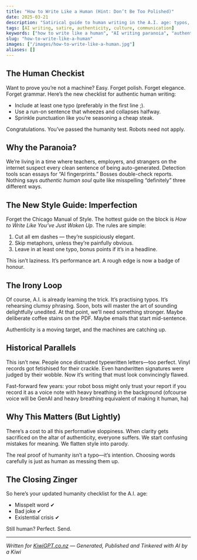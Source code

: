 ```yaml
---
title: "How to Write Like a Human (Hint: Don’t Be Too Polished)"
date: 2025-03-21
description: "Satirical guide to human writing in the A.I. age: typos, broken sentences, and the new style of proving you’re real."
tags: [AI writing, satire, authenticity, culture, communication]
keywords: ["how to write like a human", "AI writing paranoia", "authenticity online", "NZ"]
slug: "how-to-write-like-a-human"
images: ["/images/how-to-write-like-a-human.jpg"]
aliases: []
---
```


## The Human Checkist

Want to prove you’re not a machine? Easy. Forget polish. Forget elegance. Forget grammar. Here’s the new checklist for authentic human writing:  

- Include at least one typo (preferably in the first line ;).  
- Use a run-on sentence that wheezes and collapses halfway.  
- Sprinkle punctuation like you’re seasoning a cheap steak.  

Congratulations. You’ve passed the humanity test. Robots need not apply.  

## Why the Paranoia?

We’re living in a time where teachers, employers, and strangers on the internet suspect every clean sentence of being auto-generated. Detection tools scan essays for “AI fingerprints.” Bosses double-check reports. Nothing says *authentic human soul* quite like misspelling “definitely” three different ways.  

## The New Style Guide: Imperfection

Forget the Chicago Manual of Style. The hottest guide on the block is *How to Write Like You’ve Just Woken Up*. The rules are simple:  

1. Cut all em dashes — they’re suspiciously elegant.  
2. Skip metaphors, unless they’re painfully obvious.  
3. Leave in at least one typo, bonus points if it’s in a headline.  

This isn’t laziness. It’s performance art. A rough edge is now a badge of honour.  

## The Irony Loop

Of course, A.I. is already learning the trick. It’s practising typos. It’s rehearsing clumsy phrasing. Soon, bots will master the art of sounding delightfully unedited. At that point, we’ll need something stronger. Maybe deliberate coffee stains on the PDF. Maybe emails that start mid-sentence.  

Authenticity is a moving target, and the machines are catching up.  

## Historical Parallels

This isn’t new. People once distrusted typewritten letters—too perfect. Vinyl records got fetishised for their crackle. Even handwritten signatures were judged by their wobble. Now it’s writing that must look convincingly flawed.  

Fast-forward few years: your robot boss might only trust your report if you record it as a voice note with heavy breathing in the background (ofcourse voice will be GenAI and heavy breathing equivalent of making it human, ha)

## Why This Matters (But Lightly)

There’s a cost to all this performative sloppiness. When clarity gets sacrificed on the altar of authenticity, everyone suffers. We start confusing mistakes for meaning. We flatten style into parody.  

The real proof of humanity isn’t a typo—it’s intention. Choosing words carefully is just as human as messing them up.  

## The Closing Zinger

So here’s your updated humanity checklist for the A.I. age:  

- Misspelt word ✔  
- Bad joke ✔  
- Existential crisis ✔  

Still human? Perfect. Send.  

---

*Written for [KiwiGPT.co.nz](https://kiwigpt.co.nz) — Generated, Published and Tinkered with AI by a Kiwi*